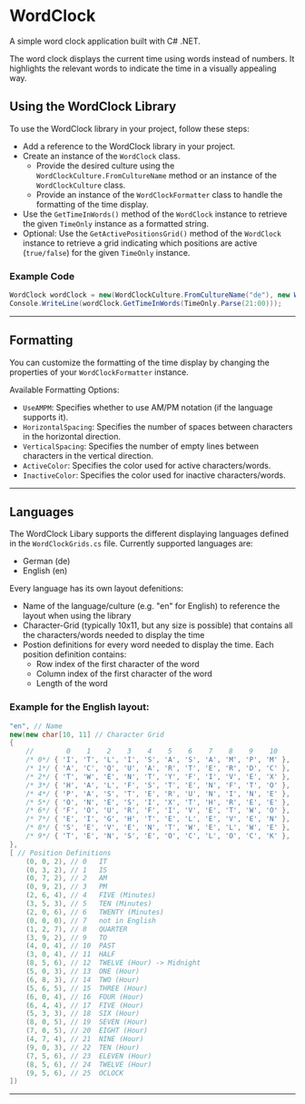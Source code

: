 # WordClock

A simple word clock application built with C# .NET.

The word clock displays the current time using words instead of numbers. It highlights the relevant words to indicate the time in a visually appealing way.

## Using the WordClock Library

To use the WordClock library in your project, follow these steps:
- Add a reference to the WordClock library in your project.
- Create an instance of the `WordClock` class.
    - Provide the desired culture using the `WordClockCulture.FromCultureName` method or an instance of the `WordClockCulture` class.
    - Provide an instance of the `WordClockFormatter` class to handle the formatting of the time display.
- Use the `GetTimeInWords()` method of the `WordClock` instance to retrieve the given `TimeOnly` instance as a formatted string.
- Optional: Use the `GetActivePositionsGrid()` method of the `WordClock` instance to retrieve a grid indicating which positions are active (`true/false`) for the given `TimeOnly` instance.

### Example Code
```csharp
WordClock wordClock = new(WordClockCulture.FromCultureName("de"), new WordClockFormatter());
Console.WriteLine(wordClock.GetTimeInWords(TimeOnly.Parse(21:00)));
````

---

## Formatting

You can customize the formatting of the time display by changing the properties of your `WordClockFormatter` instance.

Available Formatting Options:
- `UseAMPM`: Specifies whether to use AM/PM notation (if the language supports it).
- `HorizontalSpacing`: Specifies the number of spaces between characters in the horizontal direction.
- `VerticalSpacing`: Specifies the number of empty lines between characters in the vertical direction.
- `ActiveColor`: Specifies the color used for active characters/words.
- `InactiveColor`: Specifies the color used for inactive characters/words.

---

## Languages

The WordClock Libary supports the different displaying languages defined in the `WordClockGrids.cs` file. Currently supported languages are:
- German (de)
- English (en)

Every language has its own layout defenitions:
- Name of the language/culture (e.g. "en" for English) to reference the layout when using the library
- Character-Grid (typically 10x11, but any size is possible) that contains all the characters/words needed to display the time
- Postion definitions for every word needed to display the time. Each position definition contains:
  - Row index of the first character of the word
  - Column index of the first character of the word
  - Length of the word

### Example for the English layout:
```csharp
"en", // Name
new(new char[10, 11] // Character Grid
{
    //        0    1    2    3    4    5    6    7    8    9    10
    /* 0*/ { 'I', 'T', 'L', 'I', 'S', 'A', 'S', 'A', 'M', 'P', 'M' },
    /* 1*/ { 'A', 'C', 'Q', 'U', 'A', 'R', 'T', 'E', 'R', 'D', 'C' },
    /* 2*/ { 'T', 'W', 'E', 'N', 'T', 'Y', 'F', 'I', 'V', 'E', 'X' },
    /* 3*/ { 'H', 'A', 'L', 'F', 'S', 'T', 'E', 'N', 'F', 'T', 'O' },
    /* 4*/ { 'P', 'A', 'S', 'T', 'E', 'R', 'U', 'N', 'I', 'N', 'E' },
    /* 5*/ { 'O', 'N', 'E', 'S', 'I', 'X', 'T', 'H', 'R', 'E', 'E' },
    /* 6*/ { 'F', 'O', 'U', 'R', 'F', 'I', 'V', 'E', 'T', 'W', 'O' },
    /* 7*/ { 'E', 'I', 'G', 'H', 'T', 'E', 'L', 'E', 'V', 'E', 'N' },
    /* 8*/ { 'S', 'E', 'V', 'E', 'N', 'T', 'W', 'E', 'L', 'W', 'E' },
    /* 9*/ { 'T', 'E', 'N', 'S', 'E', 'O', 'C', 'L', 'O', 'C', 'K' },
},
[ // Position Definitions
    (0, 0, 2), // 0   IT
    (0, 3, 2), // 1   IS
    (0, 7, 2), // 2   AM
    (0, 9, 2), // 3   PM
    (2, 6, 4), // 4   FIVE (Minutes)
    (3, 5, 3), // 5   TEN (Minutes)
    (2, 0, 6), // 6   TWENTY (Minutes)
    (0, 0, 0), // 7   not in English
    (1, 2, 7), // 8   QUARTER
    (3, 9, 2), // 9   TO
    (4, 0, 4), // 10  PAST
    (3, 0, 4), // 11  HALF
    (8, 5, 6), // 12  TWELVE (Hour) -> Midnight
    (5, 0, 3), // 13  ONE (Hour)
    (6, 8, 3), // 14  TWO (Hour)
    (5, 6, 5), // 15  THREE (Hour)
    (6, 0, 4), // 16  FOUR (Hour)
    (6, 4, 4), // 17  FIVE (Hour)
    (5, 3, 3), // 18  SIX (Hour)
    (8, 0, 5), // 19  SEVEN (Hour)
    (7, 0, 5), // 20  EIGHT (Hour)
    (4, 7, 4), // 21  NINE (Hour)
    (9, 0, 3), // 22  TEN (Hour)
    (7, 5, 6), // 23  ELEVEN (Hour)
    (8, 5, 6), // 24  TWELVE (Hour)
    (9, 5, 6), // 25  OCLOCK
])        
```

---
